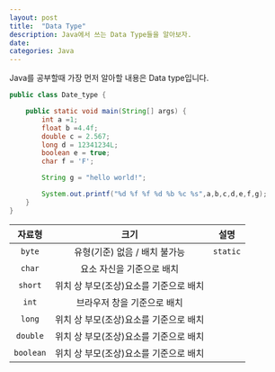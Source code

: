 ```yaml
---
layout: post
title:  "Data Type"
description: Java에서 쓰는 Data Type들을 알아보자.
date:   
categories: Java
---
```

Java를 공부할때 가장 먼저 알아할 내용은 Data type입니다. 

```java
public class Date_type {

    public static void main(String[] args) {
        int a =1;
        float b =4.4f;
        double c = 2.567;
        long d = 12341234L; 
        boolean e = true;
        char f = 'F';

        String g = "hello world!"; 

        System.out.printf("%d %f %f %d %b %c %s",a,b,c,d,e,f,g);
    }
}
```
| 자료형 | 크기 | 설명 |
:---:|:---:|:---:
| `byte` | 유형(기준) 없음 / 배치 불가능 | `static` |
| `char` | 요소 자신을 기준으로 배치 |  |
| `short` | 위치 상 부모(조상)요소를 기준으로 배치 |  |
| `int` | 브라우저 창을 기준으로 배치 |  |
| `long` | 위치 상 부모(조상)요소를 기준으로 배치 |  |
| `double` | 위치 상 부모(조상)요소를 기준으로 배치 |  |
| `boolean` | 위치 상 부모(조상)요소를 기준으로 배치 |  |


